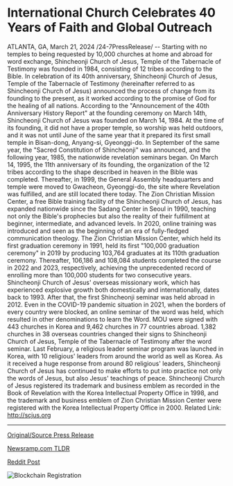# International Church Celebrates 40 Years of Faith and Global Outreach

ATLANTA, GA, March 21, 2024 /24-7PressRelease/ -- Starting with no temples to being requested by 10,000 churches at home and abroad for word exchange, Shincheonji Church of Jesus, Temple of the Tabernacle of Testimony was founded in 1984, consisting of 12 tribes according to the Bible.  In celebration of its 40th anniversary, Shincheonji Church of Jesus, Temple of the Tabernacle of Testimony (hereinafter referred to as Shincheonji Church of Jesus) announced the process of change from its founding to the present, as it worked according to the promise of God for the healing of all nations.  According to the "Announcement of the 40th Anniversary History Report" at the founding ceremony on March 14th, Shincheonji Church of Jesus was founded on March 14, 1984. At the time of its founding, it did not have a proper temple, so worship was held outdoors, and it was not until June of the same year that it prepared its first small temple in Bisan-dong, Anyang-si, Gyeonggi-do.  In September of the same year, the "Sacred Constitution of Shincheonji" was announced, and the following year, 1985, the nationwide revelation seminars began. On March 14, 1995, the 11th anniversary of its founding, the organization of the 12 tribes according to the shape described in heaven in the Bible was completed. Thereafter, in 1999, the General Assembly headquarters and temple were moved to Gwacheon, Gyeonggi-do, the site where Revelation was fulfilled, and are still located there today.  The Zion Christian Mission Center, a free Bible training facility of the Shincheonji Church of Jesus, has expanded nationwide since the Sadang Center in Seoul in 1990, teaching not only the Bible's prophecies but also the reality of their fulfillment at beginner, intermediate, and advanced levels. In 2020, online training was introduced and seen as the beginning of an era of fully-fledged communication theology.  The Zion Christian Mission Center, which held its first graduation ceremony in 1991, held its first "100,000 graduation ceremony" in 2019 by producing 103,764 graduates at its 110th graduation ceremony. Thereafter, 106,186 and 108,084 students completed the course in 2022 and 2023, respectively, achieving the unprecedented record of enrolling more than 100,000 students for two consecutive years.  Shincheonji Church of Jesus' overseas missionary work, which has experienced explosive growth both domestically and internationally, dates back to 1993. After that, the first Shincheonji seminar was held abroad in 2012.  Even in the COVID-19 pandemic situation in 2021, when the borders of every country were blocked, an online seminar of the word was held, which resulted in other denominations to learn the Word. MOU were signed with 443 churches in Korea and 9,462 churches in 77 countries abroad. 1,382 churches in 38 overseas countries changed their signs to Shincheonji Church of Jesus, Temple of the Tabernacle of Testimony after the word seminar.  Last February, a religious leader seminar program was launched in Korea, with 10 religious' leaders from around the world as well as Korea. As it received a huge response from around 80 religious' leaders, Shincheonji Church of Jesus has continued to make efforts to put into practice not only the words of Jesus, but also Jesus' teachings of peace.  Shincheonji Church of Jesus registered its trademark and business emblem as recorded in the Book of Revelation with the Korea Intellectual Property Office in 1998, and the trademark and business emblem of Zion Christian Mission Center were registered with the Korea Intellectual Property Office in 2000.  Related Link: http://scjus.org 

---

[Original/Source Press Release](https://www.24-7pressrelease.com/press-release/509441/international-church-celebrates-40-years-of-faith-and-global-outreach)
                    

[Newsramp.com TLDR](None) 



[Reddit Post](https://www.reddit.com/r/Lifestyle_Culture/comments/1bk0pid/shincheonji_church_of_jesus_celebrates_40th/) 



![Blockchain Registration](https://cdn.newsramp.app/24-7PressRelease/qrcode/243/21/lambc3JY.webp)